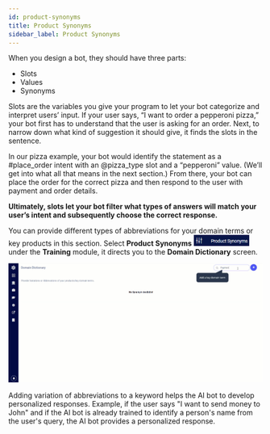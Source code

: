```yaml
---
id: product-synonyms
title: Product Synonyms
sidebar_label: Product Synonyms
---
```


When you design a bot, they should have three parts:

- Slots
- Values
- Synonyms

Slots are the variables you give your program to let your bot categorize and interpret users’ input. If your user says, “I want to order a pepperoni pizza,” your bot first has to understand that the user is asking for an order. Next, to narrow down what kind of suggestion it should give, it finds the slots in the sentence.

In our pizza example, your bot would identify the statement as a #place_order intent with an @pizza_type slot and a “pepperoni” value. (We’ll get into what all that means in the next section.) From there, your bot can place the order for the correct pizza and then respond to the user with payment and order details.

**Ultimately, slots let your bot filter what types of answers will match your user’s intent and subsequently choose the correct response.**

You can provide different types of abbreviations for your domain terms or key products in this section. Select **Product Synonyms** <img src="assets\CA_030.png" style="zoom:50%;" /> under the **Training** module, it directs you to the **Domain Dictionary** screen.

![](assets\cw_018.gif)

Adding variation of abbreviations to a keyword helps the AI bot to develop personalized responses. Example, if the user says "I want to send money to John" and if the AI bot is already trained to identify a person's name from the user's query, the AI bot provides a personalized response.